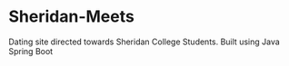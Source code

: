 # Sheridan-Meets
Dating site directed towards Sheridan College Students. Built using Java Spring Boot
